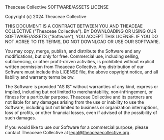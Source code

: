 Theaceae Collective SOFTWARE/ASSETS LICENSE

Copyright (c) 2024 Theaceae Collective

THIS DOCUMENT IS A CONTRACT BETWEEN YOU AND THEACEAE COLLECTIVE ("Theaceae Collective"). BY DOWNLOADING OR USING OUR SOFTWARE/ASSETS ("Software"), YOU ACCEPT THIS LICENSE. IF YOU DO NOT AGREE TO ITS TERMS, DO NOT DOWNLOAD OR USE OUR SOFTWARE.

You may copy, merge, publish, and distribute the Software and any modifications, but only for free. Commercial use, including selling, sublicensing, or other profit-driven activities, is prohibited without explicit written permission from Theaceae Collective. Any distribution of our Software must include this LICENSE file, the above copyright notice, and all liability and warranty terms below.

The Software is provided "AS IS" without warranties of any kind, express or implied, including but not limited to merchantability, non-infringement, or fitness for a particular purpose. Theaceae Collective and its partners are not liable for any damages arising from the use or inability to use the Software, including but not limited to business or organization interruptions, loss of profits, or other financial losses, even if advised of the possibility of such damages.

If you would like to use our Software for a commercial purpose, please contact Theaceae Collective at <legal@theaceaecollective.org>.
